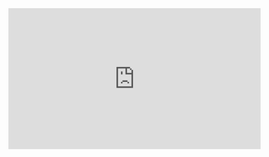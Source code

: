

<div style="padding:56.09% 0 0 0;position:relative;"><iframe src="https://player.vimeo.com/video/154021862" style="position:absolute;top:0;left:0;width:100%;height:100%;" frameborder="0" webkitallowfullscreen mozallowfullscreen allowfullscreen></iframe></div><script src="https://player.vimeo.com/api/player.js"></script>

<br>
<br>
<br>
<br>